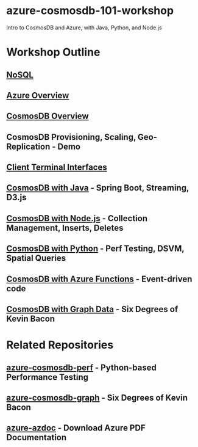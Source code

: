 # azure-cosmosdb-101-workshop

Intro to CosmosDB and Azure, with Java, Python, and Node.js

# Workshop Outline

## [NoSQL](NOSQL.md)
## [Azure Overview](AZURE.md)
## [CosmosDB Overview](COSMOSDB.md)
## CosmosDB Provisioning, Scaling, Geo-Replication - Demo
## [Client Terminal Interfaces](CLI.md)
## [CosmosDB with Java](JAVA.md) - Spring Boot, Streaming, D3.js
## [CosmosDB with Node.js](NODE.md) - Collection Management, Inserts, Deletes
## [CosmosDB with Python](PYTHON.md) - Perf Testing, DSVM, Spatial Queries
## [CosmosDB with Azure Functions](FUNCTIONS.md) - Event-driven code
## [CosmosDB with Graph Data](GRAPH.md) - Six Degrees of Kevin Bacon

# Related Repositories

## [azure-cosmosdb-perf](https://github.com/cjoakim/azure-cosmosdb-perf) - Python-based Performance Testing
## [azure-cosmosdb-graph](https://github.com/cjoakim/azure-cosmosdb-graph) - Six Degrees of Kevin Bacon
## [azure-azdoc](https://github.com/cjoakim/azure-azdoc) - Download Azure PDF Documentation
